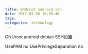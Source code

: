 ```yaml
---
title: GNUroot android ssh
date: 2017-09-08 16:35:40
tags:
categories: technology
---
```


GNUroot android debian SSH设置

UsePAM no
UsePrivilegeSeparation no 